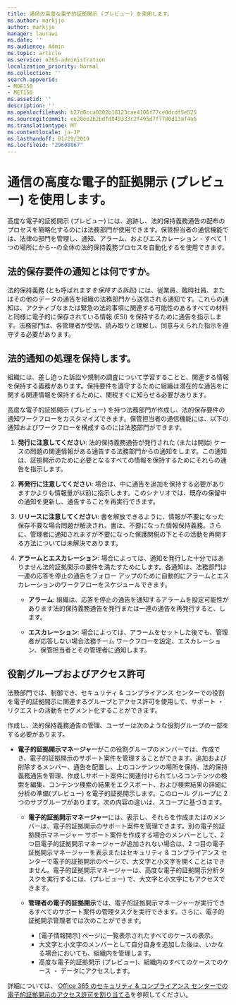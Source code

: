 ```yaml
---
title: 通信の高度な電子的証拠開示 (プレビュー) を使用します。
ms.author: markjjo
author: markjjo
manager: laurawi
ms.date: ''
ms.audience: Admin
ms.topic: article
ms.service: o365-administration
localization_priority: Normal
ms.collection: ''
search.appverid:
- MOE150
- MET150
ms.assetid: ''
description: ''
ms.openlocfilehash: b27d6cca0382b18123cae4106f77ce0dcdf5e525
ms.sourcegitcommit: ee28ee2b2bdfd049333c2f495d7f7780d13af4a6
ms.translationtype: MT
ms.contentlocale: ja-JP
ms.lasthandoff: 01/29/2019
ms.locfileid: "29608067"
---
```

# <a name="working-with-communications-in-advanced-ediscovery-preview"></a>通信の高度な電子的証拠開示 (プレビュー) を使用します。

高度な電子的証拠開示 (プレビュー) には、追跡し、法的保持義務通告の配布のプロセスを簡略化するのには法務部門が使用できます。保管担当者の通信機能では、法律の部門を管理し、通知、アラーム、およびエスカレーション - すべて 1 つの場所にから--の全体の法的保持義務プロセスを自動化するを使用できます。

## <a name="what-is-a-legal-hold-notification"></a>法的保存要件の通知とは何ですか。

法的保持義務 (とも呼ばれます*を保持する訴訟*) には、従業員、臨時社員、またはその他のデータの通告を組織の法務部門から送信される通知です。これらの通知は、アクティブなまたは緊急の法的事項に関連する可能性のあるすべての材料と同様に電子的に保存されている情報 (ESI) を保持するために通告を指示します。法務部門は、各管理者が受信、読み取りと理解し、同意与えられた指示を遵守する必要があります。

## <a name="the-legal-hold-notification-process"></a>法的通知の処理を保持します。

組織には、差し迫った訴訟や規制の調査について学習することと、関連する情報を保持する義務があります。保持要件を遵守するために組織は潜在的な通告をに関する関連情報を保持するために、関税すぐに知らせる必要があります。 

高度な電子的証拠開示 (プレビュー) を持つ法務部門が作成し、法的保存要件の通知ワークフローをカスタマイズできます。保管担当者の通信機能には、以下の通知およびワークフローを構成するのには法務部門ができます。

1. **発行に注意してください**: 法的保持義務通告が発行された (または開始) ケースの問題の関連情報がある通告する法務部門からの通知をします。この通知は、証拠開示のために必要となるすべての情報を保持するためにそれらの通告を指示します。 
   
2.  **再発行に注意してください**: 場合は、中に通告を追加を保持する必要がありますかよりも情報量が以前に指示します。このシナリオでは、既存の保留中の通知を更新し、通告することを再実行できます。

3.  **リリースに注意してください**: 書を解放できるように、情報が不要になった保存不要な場合問題が解決され、書は、不要になった情報保持義務。さらに、管理者に通知されますが不要になった保護関税の下とその活動を再開する方法については未解決であります。

4. **アラームとエスカレーション**: 場合によっては、通知を発行した十分ではありません法的証拠開示の要件を満たすためにします。各通知は、法務部門は一連の応答を停止の通告をフォロー アップのために自動的にアラームとエスカレーションのワークフローをスケジュールできます。

    - **アラーム**: 組織は、応答を停止の通告を通知するアラームを設定可能性があります法的保持義務通告を発行または一連の通告を再発行すると、します。 

    - **エスカレーション**: 場合によっては、アラームをセットした後でも、管理者が応答しない場合法務チーム ワークフローを設定、エスカレーション、保管担当者とその管理者に通知します。

## <a name="role-groups-and-permissions"></a>役割グループおよびアクセス許可 

法務部門では、制御でき、セキュリティ & コンプライアンス センターでの役割を電子的証拠開示に関連するグループとアクセス許可を使用して、サポート ・ リクエストの活動をセグメント化することができます。 

作成し、法的保持義務通告の管理、ユーザーは次のような役割グループの一部をする必要があります。

- **電子的証拠開示マネージャー**がこの役割グループのメンバーでは、作成でき、電子的証拠開示のサポート案件を管理することができます。追加および削除するメンバー、通告を配置し、上のコンテンツの場所を保持、法的保持義務通告を管理、作成しサポート案件に関連付けられているコンテンツの検索を編集、コンテンツ検索の結果をエクスポート、および検索結果の詳細に分析の準備(プレビュー) を電子的証拠開示します。このロール グループに 2 つのサブグループがあります。次の内容の違いは、スコープに基づきます。

  - **電子的証拠開示マネージャー**には、表示し、それらを作成またはのメンバーは、電子的証拠開示のサポート案件を管理できます。別の電子的証拠開示マネージャー サポート案件を作成する場合のメンバーとして、2 つ目電子的証拠開示マネージャーが追加されない場合は、2 つ目の電子証拠開示マネージャーを表示またはセキュリティ & コンプライアンス センターで電子的証拠開示のページで、大文字と小文字を開くことはできません。電子的証拠開示マネージャーは、高度な電子的証拠開示分析タスクを実行するには、(プレビュー) で、大文字と小文字にもアクセスできます。

  - **管理者の電子的証拠開示**では、電子的証拠開示マネージャーが実行できるすべてのサポート案件の管理タスクを実行できます。さらに、電子的証拠開示管理者では次のことができます。
    
    - [電子情報開示] ページに一覧表示されたすべてのケースの表示。
    - 大文字と小文字のメンバーとして自分自身を追加した後は、いかなる場合においても、組織内を管理します。
    - 高度な電子的証拠開示 (プレビュー)、組織内のすべてのケースでのケース ・ データにアクセスします。

詳細については、 [Office 365 のセキュリティ & コンプライアンス センターでの電子的証拠開示のアクセス許可を割り当てる](../assign-ediscovery-permissions.md)を参照してください。